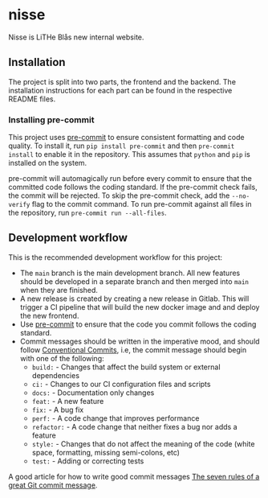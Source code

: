 # nisse

Nisse is LiTHe Blås new internal website.

## Installation

The project is split into two parts, the frontend and the backend. The
installation instructions for each part can be found in the respective README
files.

### Installing pre-commit

This project uses [pre-commit](https://pre-commit.com/) to ensure consistent
formatting and code quality. To install it, run `pip install pre-commit` and
then `pre-commit install` to enable it in the repository. This assumes that
`python` and `pip` is installed on the system.

pre-commit will automagically run before every commit to ensure that the
committed code follows the coding standard. If the pre-commit check fails, the
commit will be rejected. To skip the pre-commit check, add the `--no-verify`
flag to the commit command. To run pre-commit against all files in the
repository, run `pre-commit run --all-files`.

## Development workflow

This is the recommended development workflow for this project:

- The `main` branch is the main development branch. All new features should be
  developed in a separate branch and then merged into `main` when they are
  finished.
- A new release is created by creating a new release in Gitlab. This will
  trigger a CI pipeline that will build the new docker image and and deploy the
  new frontend.
- Use [pre-commit](#installing-pre-commit) to ensure that the code you commit
  follows the coding standard.
- Commit messages should be written in the imperative mood, and should follow
  [Conventional Commits](https://www.conventionalcommits.org/), i.e, the commit
  message should begin with one of the following:
  - `build:` - Changes that affect the build system or external dependencies
  - `ci:` - Changes to our CI configuration files and scripts
  - `docs:` - Documentation only changes
  - `feat:` - A new feature
  - `fix:` - A bug fix
  - `perf:` - A code change that improves performance
  - `refactor:` - A code change that neither fixes a bug nor adds a feature
  - `style:` - Changes that do not affect the meaning of the code (white
    space, formatting, missing semi-colons, etc)
  - `test:` - Adding or correcting tests

A good article for how to write good commit messages [The seven rules of a
great Git commit
message](https://chris.beams.io/posts/git-commit/#seven-rules).
